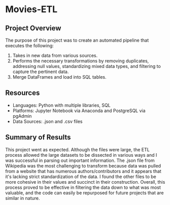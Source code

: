 # Movies-ETL

## Project Overview

The purpose of this project was to create an automated pipeline that executes the following:

1. Takes in new data from various sources.
2. Performs the necessary transformations by removing duplicates, addressing null values, standardizing mixed data types, and filtering to capture the pertinent data.
3. Merge DataFrames and load into SQL tables.


## Resources
* Languages: Python with multiple libraries, SQL
* Platforms: Jupyter Notebook via Anaconda and PostgreSQL via pgAdmin
* Data Sources: .json and .csv files

## Summary of Results

This project went as expected. Although the files were large, the ETL process allowed the large datasets to be dissected in various ways and I was successful in parsing out important information. The .json file from Wikipedia was the most challenging to transform because data was pulled from a website that has numerous authors/contributors and it appears that it's lacking strict standardization of the data. I found the other files to be more cohesive in their values and succinct in their construction. Overall, this process proved to be effective in filtering the data down to what was most valuable, and the code can easily be repurposed for future projects that are similar in nature.
